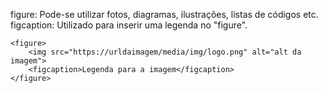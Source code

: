 figure: Pode-se utilizar fotos, diagramas, ilustrações, listas de códigos etc.
figcaption: Utilizado para inserir uma legenda no "figure".


	<figure>
		<img src="https://urldaimagem/media/img/logo.png" alt="alt da imagem">	
		<figcaption>Legenda para a imagem</figcaption>
	</figure>